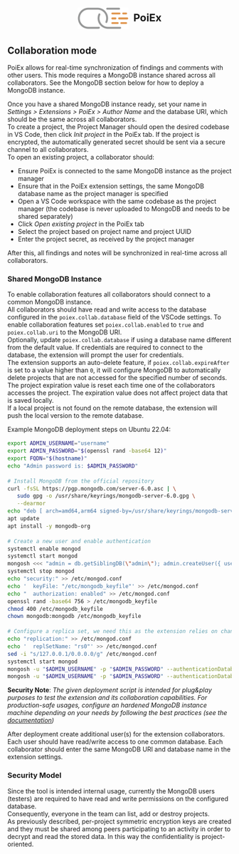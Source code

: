 <h1 align="center">
  <sub>
    <img src="images/logo-1.png" height="48" alt="icon">
  </sub>
  <sup>
    &nbsp;PoiEx
  </sup>
</h1>

## Collaboration mode

PoiEx allows for real-time synchronization of findings and comments with other users. This mode requires a MongoDB instance shared across all collaborators. See the MongoDB section below for how to deploy a MongoDB instance.  

Once you have a shared MongoDB instance ready, set your name in _Settings > Extensions > PoiEx > Author Name_ and the database URI, which should be the same across all collaborators. <br> 
To create a project, the Project Manager should open the desired codebase in VS Code, then click _Init project_ in the PoiEx tab. If the project is encrypted, the automatically generated secret should be sent via a secure channel to all collaborators.  
To open an existing project, a collaborator should:
 - Ensure PoiEx is connected to the same MongoDB instance as the project manager
 - Ensure that in the PoiEx extension settings, the same MongoDB database name as the project manager is specified
 - Open a VS Code workspace with the same codebase as the project manager (the codebase is never uploaded to MongoDB and needs to be shared separately)
 - Click _Open existing project_ in the PoiEx tab
 - Select the project based on project name and project UUID
 - Enter the project secret, as received by the project manager

After this, all findings and notes will be synchronized in real-time across all collaborators.

### Shared MongoDB Instance

To enable collaboration features all collaborators should connect to a common MongoDB instance.<br>
All collaborators should have read and write access to the database configured in the `poiex.collab.database` field of the VSCode settings. To enable collaboration features set `poiex.collab.enabled` to `true` and `poiex.collab.uri` to the MongoDB URI. <br>
Optionally, update `poiex.collab.database` if using a database name different from the default value. If credentials are required to connect to the database, the extension will prompt the user for credentials. <br>
The extension supports an auto-delete feature, if `poiex.collab.expireAfter` is set to a value higher than `0`, it will configure MongoDB to automatically delete projects that are not accessed for the specified number of seconds. The project expiration value is reset each time one of the collaborators accesses the project. The expiration value does not affect project data that is saved locally. <br>
If a local project is not found on the remote database, the extension will push the local version to the remote database.

Example MongoDB deployment steps on Ubuntu 22.04:

```bash
export ADMIN_USERNAME="username"
export ADMIN_PASSWORD="$(openssl rand -base64 12)"
export FQDN="$(hostname)"
echo "Admin password is: $ADMIN_PASSWORD"

# Install MongoDB from the official repository
curl -fsSL https://pgp.mongodb.com/server-6.0.asc | \
   sudo gpg -o /usr/share/keyrings/mongodb-server-6.0.gpg \
   --dearmor
echo "deb [ arch=amd64,arm64 signed-by=/usr/share/keyrings/mongodb-server-6.0.gpg ] https://repo.mongodb.org/apt/ubuntu jammy/mongodb-org/6.0 multiverse" | sudo tee /etc/apt/sources.list.d/mongodb-org-6.0.list
apt update
apt install -y mongodb-org

# Create a new user and enable authentication
systemctl enable mongod
systemctl start mongod
mongosh <<< "admin = db.getSiblingDB(\"admin\"); admin.createUser({ user: \"$ADMIN_USERNAME\", pwd: \"$ADMIN_PASSWORD\", roles: [ { role: \"root\", db: \"admin\" } ]});"
systemctl stop mongod
echo "security:" >> /etc/mongod.conf
echo '  keyFile: "/etc/mongodb_keyfile"' >> /etc/mongod.conf
echo "  authorization: enabled" >> /etc/mongod.conf
openssl rand -base64 756 > /etc/mongodb_keyfile
chmod 400 /etc/mongodb_keyfile
chown mongodb:mongodb /etc/mongodb_keyfile

# Configure a replica set, we need this as the extension relies on changestreams
echo "replication:" >> /etc/mongod.conf
echo '  replSetName: "rs0"' >> /etc/mongod.conf
sed -i "s/127.0.0.1/0.0.0.0/g" /etc/mongod.conf
systemctl start mongod
mongosh -u "$ADMIN_USERNAME" -p "$ADMIN_PASSWORD" --authenticationDatabase "admin" <<< "rs.initiate()"
mongosh -u "$ADMIN_USERNAME" -p "$ADMIN_PASSWORD" --authenticationDatabase "admin" <<< "var x = rs.conf(); x.members[0].host = \"$FQDN:27017\"; rs.reconfig(x);"
```

**Security Note**: *The given deployment script is intended for plug&play purposes to test the extension and its collaboration capabilities. For production-safe usages, configure an hardened MongoDB instance machine depending on your needs by following the best practices (see the [documentation](https://www.mongodb.com/docs/manual/administration/security-checklist/))*

After deployment create additional user(s) for the extension collaborators. Each user should have read/write access to one common database. Each collaborator should enter the same MongoDB URI and database name in the extension settings.
### Security Model

Since the tool is intended internal usage, currently the MongoDB users (testers) are required to have read and write permissions on the configured database. <br>
Consequently, everyone in the team can list, add or destroy projects. <br>
As previously described, per-project symmetric encryption keys are created and they must be shared among peers participating to an activity in order to decrypt and read the stored data. In this way the confidentiality is project-oriented.

